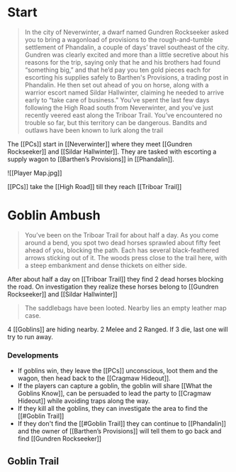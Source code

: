 # Start
> In the city of Neverwinter, a dwarf named Gundren
Rockseeker asked you to bring a wagonload of provisions to
the rough-and-tumble settlement of Phandalin, a couple of
days’ travel southeast of the city. Gundren was clearly excited
and more than a little secretive about his reasons for the trip,
saying only that he and his brothers had found “something
big,” and that he’d pay you ten gold pieces each for escorting
his supplies safely to Barthen's Provisions, a trading post in
Phandalin. He then set out ahead of you on horse, along with
a warrior escort named Sildar Hallwinter, claiming he needed
to arrive early to “take care of business.”
You’ve spent the last few days following the High Road
south from Neverwinter, and you've just recently veered east
along the Triboar Trail. You’ve encountered no trouble so far,
but this territory can be dangerous. Bandits and outlaws have
been known to lurk along the trail

The [[PCs]] start in [[Neverwinter]] where they meet [[Gundren Rockseeker]] and [[Sildar Hallwinter]]. They are tasked with escorting a supply wagon to [[Barthen’s Provisions]] in [[Phandalin]].

![[Player Map.jpg]]

[[PCs]] take the [[High Road]] till they reach [[Triboar Trail]] 

# Goblin Ambush
> You’ve been on the Triboar Trail for about half a day. As you
come around a bend, you spot two dead horses sprawled
about fifty feet ahead of you, blocking the path. Each has
several black-feathered arrows sticking out of it. The woods
press close to the trail here, with a steep embankment and
dense thickets on either side.

After about half a day on [[Triboar Trail]] they find 2 dead horses blocking the road.
On investigation they realize these horses belong to [[Gundren Rockseeker]] and [[Sildar Hallwinter]]

> The saddlebags have been looted. Nearby lies an empty
leather map case.

4 [[Goblins]] are hiding nearby. 2 Melee and 2 Ranged. If 3 die, last one will try to run away.

### Developments
- If goblins win, they leave the [[PCs]] unconscious, loot them and the wagon, then head back to the [[Cragmaw Hideout]].
- If the players can capture a goblin, the goblin will share [[What the Goblins Know]], can be persuaded to lead the party to [[Cragmaw Hideout]] while avoiding traps along the way.
- If they kill all the goblins, they can investigate the area to find the [[#Goblin Trail]]
- If they don't find the [[#Goblin Trail]] they can continue to [[Phandalin]] and the owner of [[Barthen’s Provisions]] will tell them to go back and find [[Gundren Rockseeker]]

## Goblin Trail